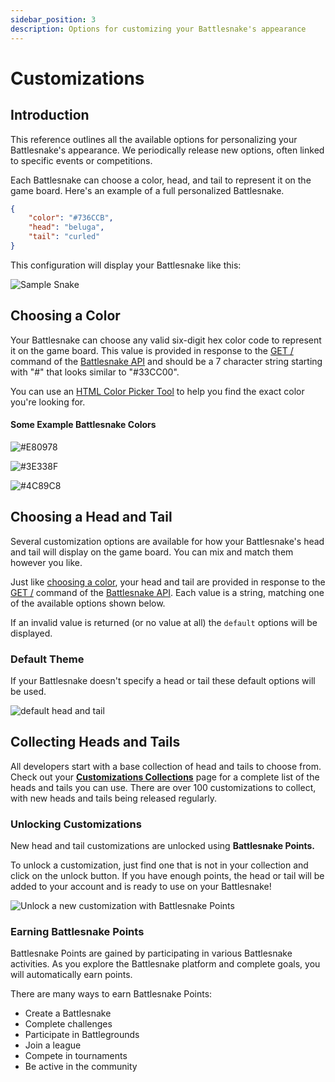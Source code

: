 ```yaml
---
sidebar_position: 3
description: Options for customizing your Battlesnake's appearance
---
```


# Customizations

## Introduction

This reference outlines all the available options for personalizing your Battlesnake's appearance. We periodically release new options, often linked to specific events or competitions.

Each Battlesnake can choose a color, head, and tail to represent it on the game board. Here's an example of a full personalized Battlesnake.

```json title="customizations.json"
{
	"color": "#736CCB",
	"head": "beluga",
	"tail": "curled"
}
```

This configuration will display your Battlesnake like this:

![Sample Snake](/img/wip/samplesnake.png)

## Choosing a Color

Your Battlesnake can choose any valid six-digit hex color code to represent it on the game board. This value is provided in response to the [GET /](api/requests/info) command of the [Battlesnake API](api/overview) and should be a 7 character string starting with "#" that looks similar to "#33CC00".

You can use an [HTML Color Picker Tool](https://www.w3schools.com/colors/colors\_picker.asp) to help you find the exact color you're looking for.

#### **Some Example Battlesnake Colors**

![#E80978](/img/wip/screenshot-2020-05-13-09.19.33.png)

![#3E338F](/img/wip/screenshot-2020-05-13-09.19.58.png)

![#4C89C8](/img/wip/screenshot-2020-05-13-09.20.29.png)

## Choosing a Head and Tail

Several customization options are available for how your Battlesnake's head and tail will display on the game board. You can mix and match them however you like.

Just like [choosing a color](#choosing-a-color), your head and tail are provided in response to the [GET /](api/requests/info) command of the [Battlesnake API](api/overview). Each value is a string, matching one of the available options shown below.

If an invalid value is returned (or no value at all) the `default` options will be displayed.

### **Default Theme**

If your Battlesnake doesn't specify a head or tail these default options will be used.

![default head and tail](/img/wip/defaultsnake.png)

## Collecting Heads and Tails

All developers start with a base collection of head and tails to choose from.  Check out your [**Customizations Collections**](https://play.battlesnake.com/customizations) page for a complete list of the heads and tails you can use. There are over 100 customizations to collect, with new heads and tails being released regularly.

### Unlocking Customizations

New head and tail customizations are unlocked using **Battlesnake Points.**

To unlock a customization, just find one that is not in your collection and click on the unlock button. If you have enough points, the head or tail will be added to your account and is ready to use on your Battlesnake!

![Unlock a new customization with Battlesnake Points](/img/wip/Customization_Unlock.png)

### Earning Battlesnake Points

Battlesnake Points are gained by participating in various Battlesnake activities. As you explore the Battlesnake platform and complete goals, you will automatically earn points.

There are many ways to earn Battlesnake Points:

* Create a Battlesnake
* Complete challenges
* Participate in Battlegrounds
* Join a league
* Compete in tournaments
* Be active in the community
